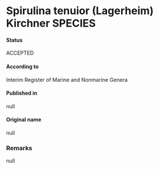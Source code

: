 Spirulina tenuior (Lagerheim) Kirchner SPECIES
=======

#### Status
ACCEPTED

#### According to
Interim Register of Marine and Nonmarine Genera

#### Published in
null

#### Original name
null

### Remarks
null